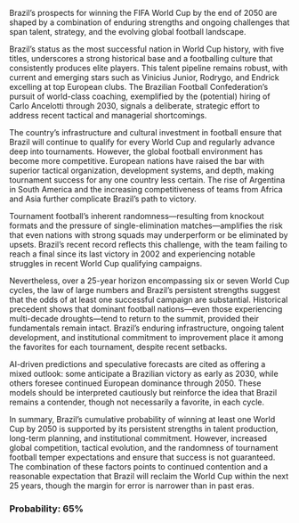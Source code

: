 Brazil’s prospects for winning the FIFA World Cup by the end of 2050 are shaped by a combination of enduring strengths and ongoing challenges that span talent, strategy, and the evolving global football landscape.

Brazil’s status as the most successful nation in World Cup history, with five titles, underscores a strong historical base and a footballing culture that consistently produces elite players. This talent pipeline remains robust, with current and emerging stars such as Vinicius Junior, Rodrygo, and Endrick excelling at top European clubs. The Brazilian Football Confederation’s pursuit of world-class coaching, exemplified by the (potential) hiring of Carlo Ancelotti through 2030, signals a deliberate, strategic effort to address recent tactical and managerial shortcomings.

The country’s infrastructure and cultural investment in football ensure that Brazil will continue to qualify for every World Cup and regularly advance deep into tournaments. However, the global football environment has become more competitive. European nations have raised the bar with superior tactical organization, development systems, and depth, making tournament success for any one country less certain. The rise of Argentina in South America and the increasing competitiveness of teams from Africa and Asia further complicate Brazil’s path to victory.

Tournament football’s inherent randomness—resulting from knockout formats and the pressure of single-elimination matches—amplifies the risk that even nations with strong squads may underperform or be eliminated by upsets. Brazil’s recent record reflects this challenge, with the team failing to reach a final since its last victory in 2002 and experiencing notable struggles in recent World Cup qualifying campaigns.

Nevertheless, over a 25-year horizon encompassing six or seven World Cup cycles, the law of large numbers and Brazil’s persistent strengths suggest that the odds of at least one successful campaign are substantial. Historical precedent shows that dominant football nations—even those experiencing multi-decade droughts—tend to return to the summit, provided their fundamentals remain intact. Brazil’s enduring infrastructure, ongoing talent development, and institutional commitment to improvement place it among the favorites for each tournament, despite recent setbacks.

AI-driven predictions and speculative forecasts are cited as offering a mixed outlook: some anticipate a Brazilian victory as early as 2030, while others foresee continued European dominance through 2050. These models should be interpreted cautiously but reinforce the idea that Brazil remains a contender, though not necessarily a favorite, in each cycle.

In summary, Brazil’s cumulative probability of winning at least one World Cup by 2050 is supported by its persistent strengths in talent production, long-term planning, and institutional commitment. However, increased global competition, tactical evolution, and the randomness of tournament football temper expectations and ensure that success is not guaranteed. The combination of these factors points to continued contention and a reasonable expectation that Brazil will reclaim the World Cup within the next 25 years, though the margin for error is narrower than in past eras.

### Probability: 65%